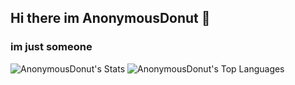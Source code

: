 ## Hi there im AnonymousDonut 👋
### im just someone
![AnonymousDonut's Stats](https://github-readme-stats.vercel.app/api?username=AnonymousDonut&theme=gotham&show_icons=true&hide_border=true&count_private=false)
![AnonymousDonut's Top Languages](https://github-readme-stats.vercel.app/api/top-langs/?username=AnonymousDonut&theme=gotham&show_icons=true&hide_border=true&layout=compact)
